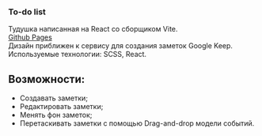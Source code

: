 ### To-do list
Тудушка написанная на React со сборщиком Vite.  
[Github Pages](https://cr1tcizd.github.io/todo-list/)  
Дизайн приближен к сервису для создания заметок Google Keep.  
Используемые технологии: SCSS, React.  
## Возможности:
- Создавать заметки;
- Редактировать заметки;
- Менять фон заметок;
- Перетаскивать заметки с помощью Drag-and-drop модели событий.
